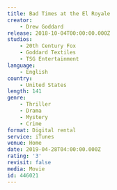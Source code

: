 ```yaml
---
title: Bad Times at the El Royale
creator:
    - Drew Goddard
release: 2018-10-04T00:00:00.000Z
studios:
    - 20th Century Fox
    - Goddard Textiles
    - TSG Entertainment
language:
    - English
country:
    - United States
length: 141
genre:
    - Thriller
    - Drama
    - Mystery
    - Crime
format: Digital rental
service: iTunes
venue: Home
date: 2019-04-28T04:00:00.000Z
rating: '3'
revisit: false
media: Movie
id: 446021
---
```



